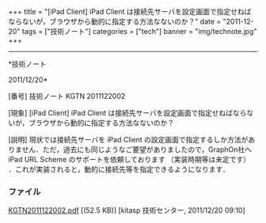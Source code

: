 ﻿+++
title = "[iPad Client] iPad Client は接続先サーバを設定画面で指定せねばならないが，ブラウザから動的に指定する方法なないのか？"
date = "2011-12-20"
tags = ["技術ノート"]
categories = ["tech"]
banner = "img/technote.jpg"
+++

-----------------------------------------------------------------------------------------------------------------------------

*技術ノート

2011/12/20*


[番号]
技術ノート KGTN 2011122002

[現象]
[iPad Client] iPad Client
は接続先サーバを設定画面で指定せねばならないが，ブラウザから動的に指定する方法なないのか？

[説明]
現状では接続先サーバを iPad Client
の設定画面で指定するしか方法がありません．ただ，過去にも同じようなご要望がありましたので，GraphOn社へ
iPad URL Scheme のサポートを依頼しております （実装時期等は未定です）
．これが実装されると，動的に接続先等を指定できるようになります．


### ファイル

 
 


[KGTN2011122002.pdf](http://techreport.kitasp.net/attachments/download/765/KGTN2011122002.pdf)
 [(52.5 KB)] [kitasp 技術センター, 2011/12/20
09:10]


 


 

